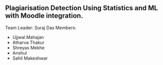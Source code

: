 ## Plagiarisation Detection Using Statistics and ML with Moodle integration.

Team Leader: Suraj Das
Members: 
- Ujjwal Mahajan
- Atharva Thakur
- Shreyas Mekhe
- Anshul 
- Sahil Makeshwar